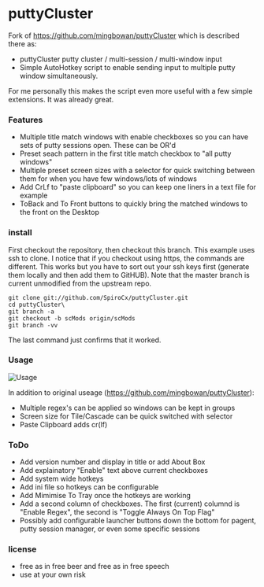# puttyCluster

Fork of https://github.com/mingbowan/puttyCluster which is described there as:
* puttyCluster putty cluster / multi-session / multi-window input
* Simple AutoHotkey script to enable sending input to multiple putty window simultaneously.

For me personally this makes the script even more useful with a few simple extensions. It was already great.

### Features

* Multiple title match windows with enable checkboxes so you can have sets of putty sessions open.  These can be OR'd
* Preset seach pattern in the first title match checkbox to "all putty windows"
* Multiple preset screen sizes with a selector for quick switching between them for when you have few windows/lots of windows
* Add CrLf to "paste clipboard" so you can keep one liners in a text file for example
* ToBack and To Front buttons to quickly bring the matched windows to the front on the Desktop

### install

First checkout the repository, then checkout this branch.  This example uses ssh to clone.  I notice that if you checkout using https, the commands are different.  This works but you have to sort out your ssh keys first (generate them locally and then add them to GitHUB).  Note that the master branch is current unmodified from the upstream repo.
```
git clone git://github.com/SpiroCx/puttyCluster.git
cd puttyCluster\
git branch -a
git checkout -b scMods origin/scMods
git branch -vv
```
The last command just confirms that it worked.

### Usage

![Usage](https://raw.github.com/mingbowan/puttyCluster/master/screenshot.PNG)

In addition to original useage (https://github.com/mingbowan/puttyCluster):

* Multiple regex's can be applied so windows can be kept in groups
* Screen size for  Tile/Cascade can be quick switched with selector
* Paste Clipboard adds cr(lf)

   
### ToDo

* Add version number and display in title or add About Box
* Add explainatory "Enable" text above current checkboxes
* Add system wide hotkeys
* Add ini file so hotkeys can be configurable
* Add Mimimise To Tray once the hotkeys are working
* Add a second column of checkboxes.  The first (current) columnd is "Enable Regex", the second is "Toggle Always On Top Flag"
* Possibly add configurable launcher buttons down the bottom for pagent, putty session manager, or even some specific sessions

### license
* free as in free beer and free as in free speech
* use at your own risk